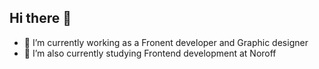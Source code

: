## Hi there 👋
- 🔭 I’m currently working as a Fronent developer and Graphic designer
- 🌱 I’m also currently studying Frontend development at Noroff

